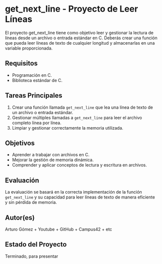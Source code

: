 # get_next_line - Proyecto de Leer Líneas

El proyecto get_next_line tiene como objetivo leer y gestionar la lectura de líneas desde un archivo o entrada estándar en C. Deberás crear una función que pueda leer líneas de texto de cualquier longitud y almacenarlas en una variable proporcionada.

## Requisitos
- Programación en C.
- Biblioteca estándar de C.

## Tareas Principales
1. Crear una función llamada `get_next_line` que lea una línea de texto de un archivo o entrada estándar.
2. Gestionar múltiples llamadas a `get_next_line` para leer el archivo completo línea por línea.
3. Limpiar y gestionar correctamente la memoria utilizada.

## Objetivos
- Aprender a trabajar con archivos en C.
- Mejorar la gestión de memoria dinámica.
- Comprender y aplicar conceptos de lectura y escritura en archivos.

## Evaluación

La evaluación se basará en la correcta implementación de la función `get_next_line` y su capacidad para leer líneas de texto de manera eficiente y sin pérdida de memoria.

## Autor(es)

Arturo Gómez + Youtube + GitHub + Campus42 + etc

## Estado del Proyecto

Terminado, para presentar
